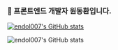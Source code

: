### 👋 프론트엔드 개발자 원동환입니다.

[![endol007's GitHub stats](https://github-readme-stats.vercel.app/api?username=endol007)](https://github.com/endol007/github-readme-stats)

![endol007's GitHub stats](https://github-readme-stats.vercel.app/api?username=endol007&show_icons=true&theme=radical)

<!--
**endol007/endol007** is a ✨ _special_ ✨ repository because its `README.md` (this file) appears on your GitHub profile.

Here are some ideas to get you started:

- 🔭 I’m currently working on ...
- 🌱 I’m currently learning ...
- 👯 I’m looking to collaborate on ...
- 🤔 I’m looking for help with ...
- 💬 Ask me about ...
- 📫 How to reach me: ...
- 😄 Pronouns: ...
- ⚡ Fun fact: ...
-->
